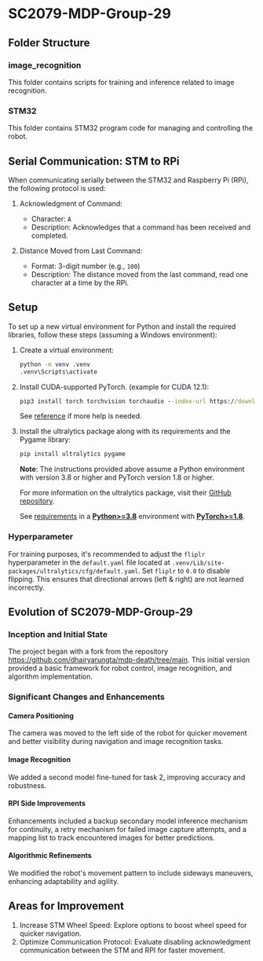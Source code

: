 # SC2079-MDP-Group-29

## Folder Structure

### image_recognition
This folder contains scripts for training and inference related to image recognition.

### STM32
This folder contains STM32 program code for managing and controlling the robot.

## Serial Communication: STM to RPi

When communicating serially between the STM32 and Raspberry Pi (RPi), the following protocol is used:

1. Acknowledgment of Command:
   - Character: `A`
   - Description: Acknowledges that a command has been received and completed.

2. Distance Moved from Last Command:
   - Format: 3-digit number (e.g., `100`)
   - Description: The distance moved from the last command, read one character at a time by the RPi.

## Setup

To set up a new virtual environment for Python and install the required libraries, follow these steps (assuming a Windows environment):

1. Create a virtual environment:
   ```cmd
   python -m venv .venv
   .venv\Scripts\activate
   ```

2. Install CUDA-supported PyTorch. (example for CUDA 12.1):
   ```cmd
   pip3 install torch torchvision torchaudio --index-url https://download.pytorch.org/whl/cu121
   ```
   See [reference](https://pytorch.org/get-started/locally/) if more help is needed.

3. Install the ultralytics package along with its requirements and the Pygame library:
   ```cmd
   pip install ultralytics pygame
   ```
   **Note**: The instructions provided above assume a Python environment with version 3.8 or higher and PyTorch version 1.8 or higher.

   For more information on the ultralytics package, visit their [GitHub repository](https://github.com/ultralytics/ultralytics/blob/main/README.md).

   See [requirements](https://github.com/ultralytics/ultralytics/blob/main/pyproject.toml) in a [**Python>=3.8**](https://www.python.org/) environment with [**PyTorch>=1.8**](https://pytorch.org/get-started/locally/).
   
### Hyperparameter
For training purposes, it's recommended to adjust the `fliplr` hyperparameter in the `default.yaml` file located at `.venv/Lib/site-packages/ultralytics/cfg/default.yaml`. Set `fliplr` to `0.0` to disable flipping. This ensures that directional arrows (left & right) are not learned incorrectly.




## Evolution of SC2079-MDP-Group-29
### Inception and Initial State
The project began with a fork from the repository https://github.com/dhairyarungta/mdp-death/tree/main. This initial version provided a basic framework for robot control, image recognition, and algorithm implementation.

### Significant Changes and Enhancements
#### Camera Positioning
The camera was moved to the left side of the robot for quicker movement and better visibility during navigation and image recognition tasks.

#### Image Recognition
We added a second model fine-tuned for task 2, improving accuracy and robustness.

#### RPI Side Improvements
Enhancements included a backup secondary model inference mechanism for continuity, a retry mechanism for failed image capture attempts, and a mapping list to track encountered images for better predictions.

#### Algorithmic Refinements
We modified the robot's movement pattern to include sideways maneuvers, enhancing adaptability and agility.

## Areas for Improvement
1. Increase STM Wheel Speed: Explore options to boost wheel speed for quicker navigation.
2. Optimize Communication Protocol: Evaluate disabling acknowledgment communication between the STM and RPI for faster movement.